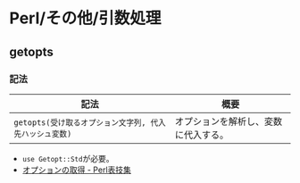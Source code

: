 # Perl/その他/引数処理

## getopts

### 記法

| 記法                                                    | 概要                                 |
| ------------------------------------------------------- | ------------------------------------ |
| `getopts(受け取るオプション文字列, 代入先ハッシュ変数)` | オプションを解析し、変数に代入する。 |

- `use Getopt::Std`が必要。
- [オプションの取得 - Perl表技集](https://mas3lab.net/perl/waza/opt_std.html)
